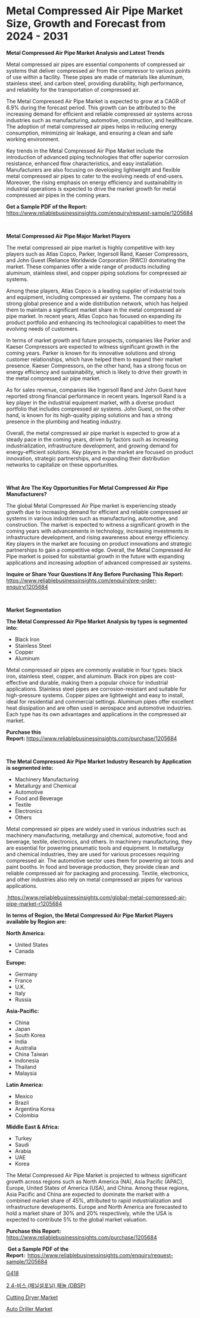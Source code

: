 <p><h1>Metal Compressed Air Pipe Market Size, Growth and Forecast from 2024 - 2031</h1></p><p><strong>Metal Compressed Air Pipe Market Analysis and Latest Trends</strong></p>
<p><p>Metal compressed air pipes are essential components of compressed air systems that deliver compressed air from the compressor to various points of use within a facility. These pipes are made of materials like aluminum, stainless steel, and carbon steel, providing durability, high performance, and reliability for the transportation of compressed air.</p><p>The Metal Compressed Air Pipe Market is expected to grow at a CAGR of 6.9% during the forecast period. This growth can be attributed to the increasing demand for efficient and reliable compressed air systems across industries such as manufacturing, automotive, construction, and healthcare. The adoption of metal compressed air pipes helps in reducing energy consumption, minimizing air leakage, and ensuring a clean and safe working environment.</p><p>Key trends in the Metal Compressed Air Pipe Market include the introduction of advanced piping technologies that offer superior corrosion resistance, enhanced flow characteristics, and easy installation. Manufacturers are also focusing on developing lightweight and flexible metal compressed air pipes to cater to the evolving needs of end-users. Moreover, the rising emphasis on energy efficiency and sustainability in industrial operations is expected to drive the market growth for metal compressed air pipes in the coming years.</p></p>
<p><strong>Get a Sample PDF of the Report:&nbsp;</strong> <a href="https://www.reliablebusinessinsights.com/enquiry/request-sample/1205684">https://www.reliablebusinessinsights.com/enquiry/request-sample/1205684</a></p>
<p>&nbsp;</p>
<p><strong>Metal Compressed Air Pipe Major Market Players</strong></p>
<p><p>The metal compressed air pipe market is highly competitive with key players such as Atlas Copco, Parker, Ingersoll Rand, Kaeser Compressors, and John Guest (Reliance Worldwide Corporation (RWC)) dominating the market. These companies offer a wide range of products including aluminum, stainless steel, and copper piping solutions for compressed air systems.</p><p>Among these players, Atlas Copco is a leading supplier of industrial tools and equipment, including compressed air systems. The company has a strong global presence and a wide distribution network, which has helped them to maintain a significant market share in the metal compressed air pipe market. In recent years, Atlas Copco has focused on expanding its product portfolio and enhancing its technological capabilities to meet the evolving needs of customers.</p><p>In terms of market growth and future prospects, companies like Parker and Kaeser Compressors are expected to witness significant growth in the coming years. Parker is known for its innovative solutions and strong customer relationships, which have helped them to expand their market presence. Kaeser Compressors, on the other hand, has a strong focus on energy efficiency and sustainability, which is likely to drive their growth in the metal compressed air pipe market.</p><p>As for sales revenue, companies like Ingersoll Rand and John Guest have reported strong financial performance in recent years. Ingersoll Rand is a key player in the industrial equipment market, with a diverse product portfolio that includes compressed air systems. John Guest, on the other hand, is known for its high-quality piping solutions and has a strong presence in the plumbing and heating industry.</p><p>Overall, the metal compressed air pipe market is expected to grow at a steady pace in the coming years, driven by factors such as increasing industrialization, infrastructure development, and growing demand for energy-efficient solutions. Key players in the market are focused on product innovation, strategic partnerships, and expanding their distribution networks to capitalize on these opportunities.</p></p>
<p>&nbsp;</p>
<p><strong>What Are The Key Opportunities For Metal Compressed Air Pipe Manufacturers?</strong></p>
<p><p>The global Metal Compressed Air Pipe market is experiencing steady growth due to increasing demand for efficient and reliable compressed air systems in various industries such as manufacturing, automotive, and construction. The market is expected to witness a significant growth in the coming years with advancements in technology, increasing investments in infrastructure development, and rising awareness about energy efficiency. Key players in the market are focusing on product innovations and strategic partnerships to gain a competitive edge. Overall, the Metal Compressed Air Pipe market is poised for substantial growth in the future with expanding applications and increasing adoption of advanced compressed air systems.</p></p>
<p><strong>Inquire or Share Your Questions If Any Before Purchasing This Report:</strong> <a href="https://www.reliablebusinessinsights.com/enquiry/pre-order-enquiry/1205684">https://www.reliablebusinessinsights.com/enquiry/pre-order-enquiry/1205684</a></p>
<p>&nbsp;</p>
<p><strong>Market Segmentation</strong></p>
<p><strong>The Metal Compressed Air Pipe Market Analysis by types is segmented into:</strong></p>
<p><ul><li>Black Iron</li><li>Stainless Steel</li><li>Copper</li><li>Aluminum</li></ul></p>
<p><p>Metal compressed air pipes are commonly available in four types: black iron, stainless steel, copper, and aluminum. Black iron pipes are cost-effective and durable, making them a popular choice for industrial applications. Stainless steel pipes are corrosion-resistant and suitable for high-pressure systems. Copper pipes are lightweight and easy to install, ideal for residential and commercial settings. Aluminum pipes offer excellent heat dissipation and are often used in aerospace and automotive industries. Each type has its own advantages and applications in the compressed air market.</p></p>
<p><strong>Purchase this Report:&nbsp;</strong><a href="https://www.reliablebusinessinsights.com/purchase/1205684">https://www.reliablebusinessinsights.com/purchase/1205684</a></p>
<p>&nbsp;</p>
<p><strong>The Metal Compressed Air Pipe Market Industry Research by Application is segmented into:</strong></p>
<p><ul><li>Machinery Manufacturing</li><li>Metallurgy and Chemical</li><li>Automotive</li><li>Food and Beverage</li><li>Textile</li><li>Electronics</li><li>Others</li></ul></p>
<p><p>Metal compressed air pipes are widely used in various industries such as machinery manufacturing, metallurgy and chemical, automotive, food and beverage, textile, electronics, and others. In machinery manufacturing, they are essential for powering pneumatic tools and equipment. In metallurgy and chemical industries, they are used for various processes requiring compressed air. The automotive sector uses them for powering air tools and paint booths. In food and beverage production, they provide clean and reliable compressed air for packaging and processing. Textile, electronics, and other industries also rely on metal compressed air pipes for various applications.</p></p>
<p><a href="https://www.reliablebusinessinsights.com/global-metal-compressed-air-pipe-market-r1205684">&nbsp;https://www.reliablebusinessinsights.com/global-metal-compressed-air-pipe-market-r1205684</a></p>
<p><strong>In terms of Region, the Metal Compressed Air Pipe Market Players available by Region are:</strong></p>
<p>
    <p> <strong> North America: </strong>
        <ul>
            <li>United States</li>
            <li>Canada</li>
        </ul>
        </p> 
    <p> <strong> Europe: </strong>
        <ul>
            <li>Germany</li>
            <li>France</li>
            <li>U.K.</li>
            <li>Italy</li>
            <li>Russia</li>
        </ul>
        </p> 
    <p> <strong> Asia-Pacific: </strong>
        <ul>
            <li>China</li>
            <li>Japan</li>
            <li>South Korea</li>
            <li>India</li>
            <li>Australia</li>
            <li>China Taiwan</li>
            <li>Indonesia</li>
            <li>Thailand</li>
            <li>Malaysia</li>
        </ul>
        </p> 
    <p> <strong> Latin America: </strong>
        <ul>
            <li>Mexico</li>
            <li>Brazil</li>
            <li>Argentina Korea</li>
            <li>Colombia</li>
        </ul>
        </p> 
    <p> <strong> Middle East & Africa: </strong>
        <ul>
            <li>Turkey</li>
            <li>Saudi</li>
            <li>Arabia</li>
            <li>UAE</li>
            <li>Korea</li>
        </ul>
    </p>
    </p>
<p><p>The Metal Compressed Air Pipe Market is projected to witness significant growth across regions such as North America (NA), Asia Pacific (APAC), Europe, United States of America (USA), and China. Among these regions, Asia Pacific and China are expected to dominate the market with a combined market share of 45%, attributed to rapid industrialization and infrastructure developments. Europe and North America are forecasted to hold a market share of 30% and 20% respectively, while the USA is expected to contribute 5% to the global market valuation.</p></p>
<p><strong>Purchase this Report: </strong><a href="https://www.reliablebusinessinsights.com/purchase/1205684">https://www.reliablebusinessinsights.com/purchase/1205684</a></p>
<p>&nbsp;<strong>Get a Sample PDF of the Report:&nbsp;&nbsp;</strong><a href="https://www.reliablebusinessinsights.com/enquiry/request-sample/1205684">https://www.reliablebusinessinsights.com/enquiry/request-sample/1205684</a></p>
<p><strong></strong></p>
<p><p><a href="https://github.com/mduzzalmduzzal601/Market-Research-Report-List-1/blob/main/8754970176087.md">G418</a></p><p><a href="https://github.com/tukangkrupk/Market-Research-Report-List-1/blob/main/8837293176088.md">2,4-비스 (페닐설포닐) 페놀 (DBSP)</a></p><p><a href="https://github.com/EveKerluke2023/Market-Research-Report-List-1/blob/main/cutting-dryer-market.md">Cutting Dryer Market</a></p><p><a href="https://github.com/msbsaifansami/Market-Research-Report-List-1/blob/main/auto-driller-market.md">Auto Driller Market</a></p></p>